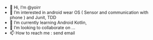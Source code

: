 - 👋 Hi, I’m @yoirr
- 👀 I’m interested in android wear OS ( Sensor and communication with phone ) and Junit, TDD
- 🌱 I’m currently learning Android Kotlin, 
- 💞️ I’m looking to collaborate on ...
- 📫 How to reach me : send email 

<!---
yoirr/yoirr is a ✨ special ✨ repository because its `README.md` (this file) appears on your GitHub profile.
You can click the Preview link to take a look at your changes.
--->
